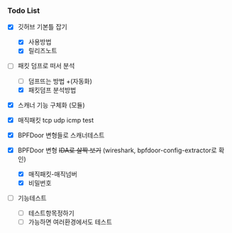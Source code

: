 ### Todo List

- [X]  깃허브 기본틀 잡기
    - [X]  사용방법
    - [X]  릴리즈노트
    
- [ ]  패킷 덤프로 떠서 분석
    - [ ]  덤프뜨는 방법 +(자동화)
    - [X]  패킷덤프 분석방법
    
- [X]  스캐너 기능 구체화 (모듈)

- [X]  매직패킷 tcp udp icmp test

- [X]  BPFDoor 변형들로 스캐너테스트

- [X]  BPFDoor 변형 ~~IDA로 살짝 보기~~ (wireshark, bpfdoor-config-extractor로 확인)
    - [X]  매직패킷-매직넘버
    - [X]  비밀번호

- [ ]  기능테스트
    - [ ]  테스트항목정하기
    - [ ]  가능하면 여러환경에서도 테스트

